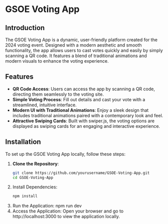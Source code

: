 # GSOE Voting App

## Introduction

The GSOE Voting App is a dynamic, user-friendly platform created for the 2024 voting event. Designed with a modern aesthetic and smooth functionality, the app allows users to cast votes quickly and easily by simply scanning a QR code. It features a blend of traditional animations and modern visuals to enhance the voting experience.

## Features

- **QR Code Access**: Users can access the app by scanning a QR code, directing them seamlessly to the voting site.
- **Simple Voting Process**: Fill out details and cast your vote with a streamlined, intuitive interface.
- **Modern UI with Traditional Animations**: Enjoy a sleek design that includes traditional animations paired with a contemporary look and feel.
- **Attractive Swiping Cards**: Built with swiper.js, the voting options are displayed as swiping cards for an engaging and interactive experience.

## Installation

To set up the GSOE Voting App locally, follow these steps:

1. **Clone the Repository**:
   ```bash
   git clone https://github.com/yourusername/GSOE-Voting-App.git
   cd GSOE-Voting-App
2. Install Dependencies:
   ```bash
   npm install
3. Run the Application:
   npm run dev
4. Access the Application: Open your browser and go to http://localhost:3000 to view the application locally.